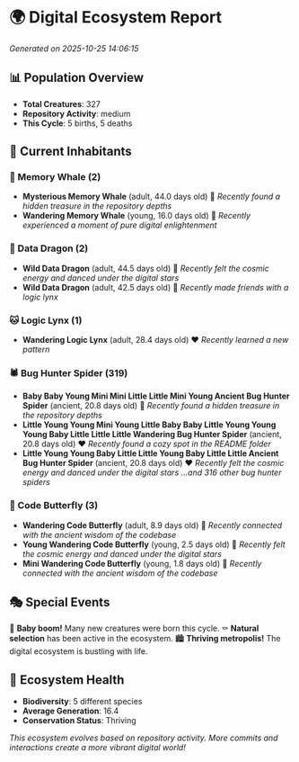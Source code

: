 # 🌍 Digital Ecosystem Report
*Generated on 2025-10-25 14:06:15*

## 📊 Population Overview
- **Total Creatures**: 327
- **Repository Activity**: medium
- **This Cycle**: 5 births, 5 deaths

## 👥 Current Inhabitants

### 🐋 Memory Whale (2)
- **Mysterious Memory Whale** (adult, 44.0 days old) 💛
  *Recently found a hidden treasure in the repository depths*
- **Wandering Memory Whale** (young, 16.0 days old) 💚
  *Recently experienced a moment of pure digital enlightenment*

### 🐉 Data Dragon (2)
- **Wild Data Dragon** (adult, 44.5 days old) 💛
  *Recently felt the cosmic energy and danced under the digital stars*
- **Wild Data Dragon** (adult, 42.5 days old) 💛
  *Recently made friends with a logic lynx*

### 🐱 Logic Lynx (1)
- **Wandering Logic Lynx** (adult, 28.4 days old) ❤️
  *Recently learned a new pattern*

### 🕷️ Bug Hunter Spider (319)
- **Baby Baby Young Mini Mini Little Little Mini Young Ancient Bug Hunter Spider** (ancient, 20.8 days old) 💛
  *Recently found a hidden treasure in the repository depths*
- **Little Young Young Mini Young Little Baby Baby Little Young Young Young Baby Little Little Little Wandering Bug Hunter Spider** (ancient, 20.8 days old) ❤️
  *Recently found a cozy spot in the README folder*
- **Little Young Young Baby Little Little Young Baby Little Little Ancient Bug Hunter Spider** (ancient, 20.8 days old) ❤️
  *Recently felt the cosmic energy and danced under the digital stars*
  *...and 316 other bug hunter spiders*

### 🦋 Code Butterfly (3)
- **Wandering Code Butterfly** (adult, 8.9 days old) 💚
  *Recently connected with the ancient wisdom of the codebase*
- **Young Wandering Code Butterfly** (young, 2.5 days old) 💚
  *Recently felt the cosmic energy and danced under the digital stars*
- **Mini Wandering Code Butterfly** (young, 1.8 days old) 💚
  *Recently connected with the ancient wisdom of the codebase*

## 🎭 Special Events

🎉 **Baby boom!** Many new creatures were born this cycle.
⚰️ **Natural selection** has been active in the ecosystem.
🏙️ **Thriving metropolis!** The digital ecosystem is bustling with life.

## 🔬 Ecosystem Health
- **Biodiversity**: 5 different species
- **Average Generation**: 16.4
- **Conservation Status**: Thriving

*This ecosystem evolves based on repository activity. More commits and interactions create a more vibrant digital world!*